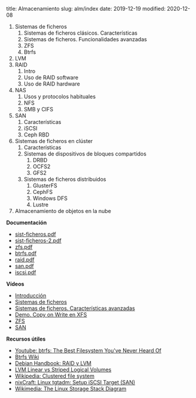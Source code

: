 title: Almacenamiento
slug: alm/index
date: 2019-12-19
modified: 2020-12-08

1. Sistemas de ficheros
    1. Sistemas de ficheros clásicos. Características
	1. Sistemas de ficheros. Funcionalidades avanzadas
	1. ZFS
	1. Btrfs
1. LVM
1. RAID
    1. Intro
    1. Uso de RAID software
    1. Uso de RAID hardware
1. NAS
    1. Usos y protocolos habituales
	1. NFS
	1. SMB y CIFS
1. SAN
    1. Características
    1. iSCSI
	1. Ceph RBD
1. Sistemas de ficheros en clúster
    1. Características
	1. Sistemas de dispositivos de bloques compartidos
	    1. DRBD
	    1. OCFS2
		1. GFS2
	1. Sistemas de ficheros distribuidos
	    1. GlusterFS
		1. CephFS
		1. Windows DFS
		1. Lustre
1. Almacenamiento de objetos en la nube

**Documentación**

* [sist-ficheros.pdf](https://github.com/albertomolina/beamer-focus/raw/main/sist-ficheros.pdf)
* [sist-ficheros-2.pdf](https://github.com/albertomolina/beamer-focus/raw/main/sist-ficheros-2.pdf)
* [zfs.pdf](https://github.com/albertomolina/beamer-focus/raw/main/zfs.pdf)
* [btrfs.pdf](https://github.com/albertomolina/beamer-focus/raw/main/btrfs.pdf)
* [raid.pdf](https://github.com/albertomolina/beamer-focus/raw/main/raid.pdf)
* [san.pdf](https://github.com/albertomolina/beamer-focus/raw/main/san.pdf)
* [iscsi.pdf](https://github.com/albertomolina/beamer-focus/raw/main/iscsi.pdf)

**Vídeos**

* [Introducción](https://www.youtube.com/watch?v=csYdDpFSYHY)
* [Sistemas de ficheros](https://www.youtube.com/watch?v=rG14OFsj5mM)
* [Sistemas de ficheros. Características avanzadas](https://youtu.be/7cwOKLxOvc8)
* [Demo. Copy on Write en XFS](https://youtu.be/sfcbHu5_in4)
* [ZFS](https://www.youtube.com/watch?v=OTP4egM9iQA)
* [SAN](https://www.youtube.com/watch?v=g5IrCJdLx38)

**Recursos útiles**

* [Youtube: btrfs: The Best Filesystem You've Never Heard Of](https://www.youtube.com/watch?v=-m01x3gHNjg)
* [Btrfs Wiki](https://btrfs.wiki.kernel.org/index.php/Main_Page)
* [Debian Handbook: RAID y LVM](https://debian-handbook.info/browse/es-ES/stable/advanced-administration.html#sect.raid-and-lvm)
* [LVM Linear vs Striped Logical Volumes](https://sysadmincasts.com/episodes/27-lvm-linear-vs-striped-logical-volumes)
* [Wikipedia: Clustered file system](https://en.wikipedia.org/wiki/Clustered\_file\_system)
* [nixCraft: Linux tgtadm: Setup iSCSI Target (SAN)](https://www.cyberciti.biz/tips/howto-setup-linux-iscsi-target-sanwith-tgt.html)
* [Wikimedia: The Linux Storage Stack Diagram](https://upload.wikimedia.org/wikipedia/commons/3/30/IO_stack_of_the_Linux_kernel.svg)
